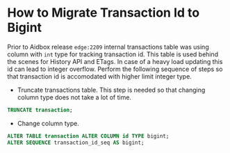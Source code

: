 # How to Migrate Transaction Id to Bigint

Prior to Aidbox release `edge:2209` internal transactions table was using column with `int` type for tracking transaction id. This table is used behind the scenes for History API and ETags. In case of a heavy load updating this id can lead to integer overflow. Perform the following sequence of steps so that transaction id is accomodated with higher limit integer type.

- Truncate transactions table. This step is needed so that changing column type does not take a lot of time.
```sql
TRUNCATE transaction;
```
- Change column type.
```sql
ALTER TABLE transaction ALTER COLUMN id TYPE bigint;
ALTER SEQUENCE transaction_id_seq AS bigint;
```
